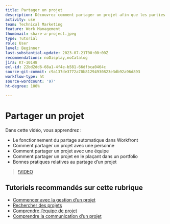 ```yaml
---
title: Partager un projet
description: Découvrez comment partager un projet afin que les parties prenantes et les autres personnes intéressées par le projet puissent avoir une visibilité sur le travail effectué à l’aide de  [!DNL  Workfront].
activity: use
team: Technical Marketing
feature: Work Management
thumbnail: share-a-project.jpeg
type: Tutorial
role: User
level: Beginner
last-substantial-update: 2023-07-21T00:00:00Z
recommendations: noDisplay,noCatalog
jira: KT-10148
exl-id: 22bd2dd6-68a1-4f4e-b581-66dfbca0464c
source-git-commit: c9a137de3772a70b81294930823e3db92a96d893
workflow-type: ht
source-wordcount: '97'
ht-degree: 100%

---
```


# Partager un projet

Dans cette vidéo, vous apprendrez :

* Le fonctionnement du partage automatique dans Workfront
* Comment partager un projet avec une personne
* Comment partager un projet avec une équipe
* Comment partager un projet en le plaçant dans un portfolio
* Bonnes pratiques relatives au partage d’un projet

>[!VIDEO](https://video.tv.adobe.com/v/3418904/?quality=12&learn=on)

## Tutoriels recommandés sur cette rubrique

* [Commencer avec la gestion d’un projet](https://experienceleague.adobe.com/fr/docs/workfront-learn/tutorials-workfront/manage-work/projects/getting-started-manage-a-project.md)
* [Rechercher des projets](https://experienceleague.adobe.com/fr/docs/workfront-learn/tutorials-workfront/manage-work/projects/find-projects.md)
* [Comprendre l’équipe de projet](https://experienceleague.adobe.com/fr/docs/workfront-learn/tutorials-workfront/manage-work/projects/understand-the-project-team.md)
* [Comprendre la communication d’un projet](https://experienceleague.adobe.com/fr/docs/workfront-learn/tutorials-workfront/manage-work/projects/understand-project-communication.md)

